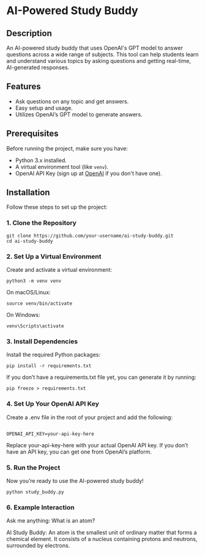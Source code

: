 # AI-Powered Study Buddy

## Description

An AI-powered study buddy that uses OpenAI's GPT model to answer questions across a wide range of subjects. This tool can help students learn and understand various topics by asking questions and getting real-time, AI-generated responses.

## Features

- Ask questions on any topic and get answers.
- Easy setup and usage.
- Utilizes OpenAI’s GPT model to generate answers.

## Prerequisites

Before running the project, make sure you have:

- Python 3.x installed.
- A virtual environment tool (like `venv`).
- OpenAI API Key (sign up at [OpenAI](https://platform.openai.com/) if you don't have one).

## Installation

Follow these steps to set up the project:

### 1. Clone the Repository

```
git clone https://github.com/your-username/ai-study-buddy.git
cd ai-study-buddy
```

### 2. Set Up a Virtual Environment
Create and activate a virtual environment:

```
python3 -m venv venv
```
On macOS/Linux:
```
source venv/bin/activate
```
On Windows:
```
venv\Scripts\activate
```

### 3. Install Dependencies
Install the required Python packages:

```
pip install -r requirements.txt
```
If you don’t have a requirements.txt file yet, you can generate it by running:

```
pip freeze > requirements.txt
```

### 4. Set Up Your OpenAI API Key
Create a .env file in the root of your project and add the following:
```

OPENAI_API_KEY=your-api-key-here
```

Replace your-api-key-here with your actual OpenAI API key. If you don’t have an API key, you can get one from OpenAI’s platform.


### 5. Run the Project
Now you’re ready to use the AI-powered study buddy!

```
python study_buddy.py
```

### 6. Example Interaction  

Ask me anything: What is an atom?  

AI Study Buddy: An atom is the smallest unit of ordinary matter that forms a chemical element. It consists of a nucleus containing protons and neutrons, surrounded by electrons.

